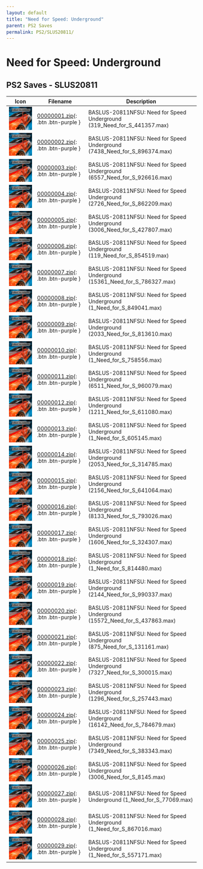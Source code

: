 ```yaml
---
layout: default
title: "Need for Speed: Underground"
parent: PS2 Saves
permalink: PS2/SLUS20811/
---
```

# Need for Speed: Underground

## PS2 Saves - SLUS20811

| Icon | Filename | Description |
|------|----------|-------------|
| ![Need for Speed: Underground](icon0.png) | [00000001.zip](00000001.zip){: .btn .btn-purple } | BASLUS-20811NFSU: Need for Speed Underground (319_Need_for_S_441357.max) |
| ![Need for Speed: Underground](icon0.png) | [00000002.zip](00000002.zip){: .btn .btn-purple } | BASLUS-20811NFSU: Need for Speed Underground (7438_Need_for_S_896374.max) |
| ![Need for Speed: Underground](icon0.png) | [00000003.zip](00000003.zip){: .btn .btn-purple } | BASLUS-20811NFSU: Need for Speed Underground (6557_Need_for_S_926616.max) |
| ![Need for Speed: Underground](icon0.png) | [00000004.zip](00000004.zip){: .btn .btn-purple } | BASLUS-20811NFSU: Need for Speed Underground (2726_Need_for_S_862209.max) |
| ![Need for Speed: Underground](icon0.png) | [00000005.zip](00000005.zip){: .btn .btn-purple } | BASLUS-20811NFSU: Need for Speed Underground (3006_Need_for_S_427807.max) |
| ![Need for Speed: Underground](icon0.png) | [00000006.zip](00000006.zip){: .btn .btn-purple } | BASLUS-20811NFSU: Need for Speed Underground (119_Need_for_S_854519.max) |
| ![Need for Speed: Underground](icon0.png) | [00000007.zip](00000007.zip){: .btn .btn-purple } | BASLUS-20811NFSU: Need for Speed Underground (15361_Need_for_S_786327.max) |
| ![Need for Speed: Underground](icon0.png) | [00000008.zip](00000008.zip){: .btn .btn-purple } | BASLUS-20811NFSU: Need for Speed Underground (1_Need_for_S_849041.max) |
| ![Need for Speed: Underground](icon0.png) | [00000009.zip](00000009.zip){: .btn .btn-purple } | BASLUS-20811NFSU: Need for Speed Underground (2033_Need_for_S_813610.max) |
| ![Need for Speed: Underground](icon0.png) | [00000010.zip](00000010.zip){: .btn .btn-purple } | BASLUS-20811NFSU: Need for Speed Underground (1_Need_for_S_758556.max) |
| ![Need for Speed: Underground](icon0.png) | [00000011.zip](00000011.zip){: .btn .btn-purple } | BASLUS-20811NFSU: Need for Speed Underground (6511_Need_for_S_960079.max) |
| ![Need for Speed: Underground](icon0.png) | [00000012.zip](00000012.zip){: .btn .btn-purple } | BASLUS-20811NFSU: Need for Speed Underground (1211_Need_for_S_611080.max) |
| ![Need for Speed: Underground](icon0.png) | [00000013.zip](00000013.zip){: .btn .btn-purple } | BASLUS-20811NFSU: Need for Speed Underground (1_Need_for_S_605145.max) |
| ![Need for Speed: Underground](icon0.png) | [00000014.zip](00000014.zip){: .btn .btn-purple } | BASLUS-20811NFSU: Need for Speed Underground (2053_Need_for_S_314785.max) |
| ![Need for Speed: Underground](icon0.png) | [00000015.zip](00000015.zip){: .btn .btn-purple } | BASLUS-20811NFSU: Need for Speed Underground (2156_Need_for_S_641064.max) |
| ![Need for Speed: Underground](icon0.png) | [00000016.zip](00000016.zip){: .btn .btn-purple } | BASLUS-20811NFSU: Need for Speed Underground (8133_Need_for_S_793026.max) |
| ![Need for Speed: Underground](icon0.png) | [00000017.zip](00000017.zip){: .btn .btn-purple } | BASLUS-20811NFSU: Need for Speed Underground (1606_Need_for_S_324307.max) |
| ![Need for Speed: Underground](icon0.png) | [00000018.zip](00000018.zip){: .btn .btn-purple } | BASLUS-20811NFSU: Need for Speed Underground (1_Need_for_S_814480.max) |
| ![Need for Speed: Underground](icon0.png) | [00000019.zip](00000019.zip){: .btn .btn-purple } | BASLUS-20811NFSU: Need for Speed Underground (2144_Need_for_S_990337.max) |
| ![Need for Speed: Underground](icon0.png) | [00000020.zip](00000020.zip){: .btn .btn-purple } | BASLUS-20811NFSU: Need for Speed Underground (15572_Need_for_S_437863.max) |
| ![Need for Speed: Underground](icon0.png) | [00000021.zip](00000021.zip){: .btn .btn-purple } | BASLUS-20811NFSU: Need for Speed Underground (875_Need_for_S_131161.max) |
| ![Need for Speed: Underground](icon0.png) | [00000022.zip](00000022.zip){: .btn .btn-purple } | BASLUS-20811NFSU: Need for Speed Underground (7327_Need_for_S_300015.max) |
| ![Need for Speed: Underground](icon0.png) | [00000023.zip](00000023.zip){: .btn .btn-purple } | BASLUS-20811NFSU: Need for Speed Underground (1296_Need_for_S_257443.max) |
| ![Need for Speed: Underground](icon0.png) | [00000024.zip](00000024.zip){: .btn .btn-purple } | BASLUS-20811NFSU: Need for Speed Underground (16142_Need_for_S_784679.max) |
| ![Need for Speed: Underground](icon0.png) | [00000025.zip](00000025.zip){: .btn .btn-purple } | BASLUS-20811NFSU: Need for Speed Underground (7349_Need_for_S_383343.max) |
| ![Need for Speed: Underground](icon0.png) | [00000026.zip](00000026.zip){: .btn .btn-purple } | BASLUS-20811NFSU: Need for Speed Underground (3006_Need_for_S_8145.max) |
| ![Need for Speed: Underground](icon0.png) | [00000027.zip](00000027.zip){: .btn .btn-purple } | BASLUS-20811NFSU: Need for Speed Underground (1_Need_for_S_77069.max) |
| ![Need for Speed: Underground](icon0.png) | [00000028.zip](00000028.zip){: .btn .btn-purple } | BASLUS-20811NFSU: Need for Speed Underground (1_Need_for_S_867016.max) |
| ![Need for Speed: Underground](icon0.png) | [00000029.zip](00000029.zip){: .btn .btn-purple } | BASLUS-20811NFSU: Need for Speed Underground (1_Need_for_S_557171.max) |

